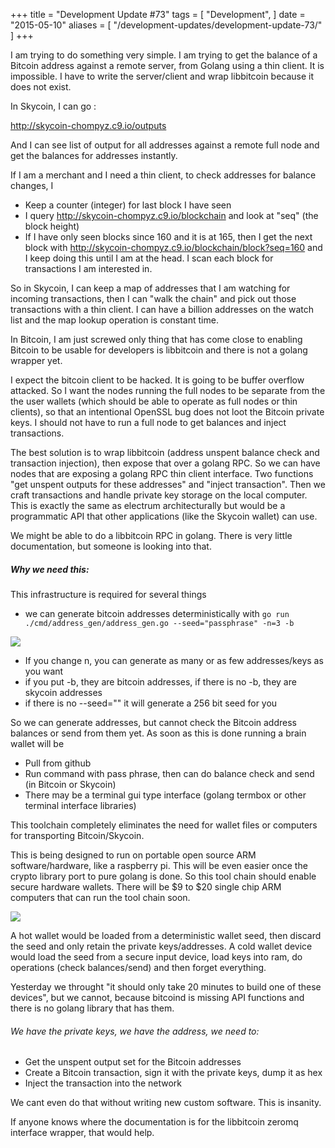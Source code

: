 +++
title = "Development Update #73"
tags = [
    "Development",
]
date = "2015-05-10"
aliases = [
	"/development-updates/development-update-73/"
]
+++

I am trying to do something very simple. I am trying to get the balance of a Bitcoin address against a remote server, from Golang using a thin client. It is impossible. I have to write the server/client and wrap libbitcoin because it does not exist.

In Skycoin, I can go :

http://skycoin-chompyz.c9.io/outputs

And I can see list of output for all addresses against a remote full node and get the balances for addresses instantly.

If I am a merchant and I need a thin client, to check addresses for balance changes, I
- Keep a counter (integer) for last block I have seen
- I query http://skycoin-chompyz.c9.io/blockchain and look at "seq" (the block height)
- If I have only seen blocks since 160 and it is at 165, then I get the next block with http://skycoin-chompyz.c9.io/blockchain/block?seq=160 and I keep doing this until I am at the head. I scan each block for transactions I am interested in.

So in Skycoin, I can keep a map of addresses that I am watching for incoming transactions, then I can "walk the chain" and pick out those transactions with a thin client. I can have a billion addresses on the watch list and the map lookup operation is constant time.

In Bitcoin, I am just screwed only thing that has come close to enabling Bitcoin to be usable for developers is libbitcoin and there is not a golang wrapper yet.

I expect the bitcoin client to be hacked. It is going to be buffer overflow attacked. So I want the nodes running the full nodes to be separate from the the user wallets (which should be able to operate as full nodes or thin clients), so that an intentional OpenSSL bug does not loot the Bitcoin private keys. I should not have to run a full node to get balances and inject transactions.

The best solution is to wrap libbitcoin (address unspent balance check and transaction injection), then expose that over a golang RPC. So we can have nodes that are exposing a golang RPC thin client interface. Two functions "get unspent outputs for these addresses" and "inject transaction". Then we craft transactions and handle private key storage on the local computer. This is exactly the same as electrum architecturally but would be a programmatic API that other applications (like the Skycoin wallet) can use.

We might be able to do a libbitcoin RPC in golang. There is very little documentation, but someone is looking into that.

##### Why we need this:

This infrastructure is required for several things
- we can generate bitcoin addresses deterministically with `go run ./cmd/address_gen/address_gen.go --seed="passphrase" -n=3 -b`

![](/img/dev-update-73-1.png)

- If you change n, you can generate as many or as few addresses/keys as you want
- if you put -b, they are bitcoin addresses, if there is no -b, they are skycoin addresses
- if there is no --seed="" it will generate a 256 bit seed for you

So we can generate addresses, but cannot check the Bitcoin address balances or send from them yet. As soon as this is done running a brain wallet will be
- Pull from github
- Run command with pass phrase, then can do balance check and send (in Bitcoin or Skycoin)
- There may be a terminal gui type interface (golang termbox or other terminal interface libraries)

This toolchain completely eliminates the need for wallet files or computers for transporting Bitcoin/Skycoin.

This is being designed to run on portable open source ARM software/hardware, like a raspberry pi. This will be even easier once the crypto library port to pure golang is done. So this tool chain should enable secure hardware wallets. There will be $9 to $20 single chip ARM computers that can run the tool chain soon.

![](/img/dev-update-73-2.jpg)


A hot wallet would be loaded from a deterministic wallet seed, then discard the seed and only retain the private keys/addresses. A cold wallet device would load the seed from a secure input device, load keys into ram, do operations (check balances/send) and then forget everything.

Yesterday we throught "it should only take 20 minutes to build one of these devices", but we cannot, because bitcoind is missing API functions and there is no golang library that has them.

###### We have the private keys, we have the address, we need to:
- Get the unspent output set for the Bitcoin addresses
- Create a Bitcoin transaction, sign it with the private keys, dump it as hex
- Inject the transaction into the network

We cant even do that without writing new custom software. This is insanity.

If anyone knows where the documentation is for the libbitcoin zeromq interface wrapper, that would help.
